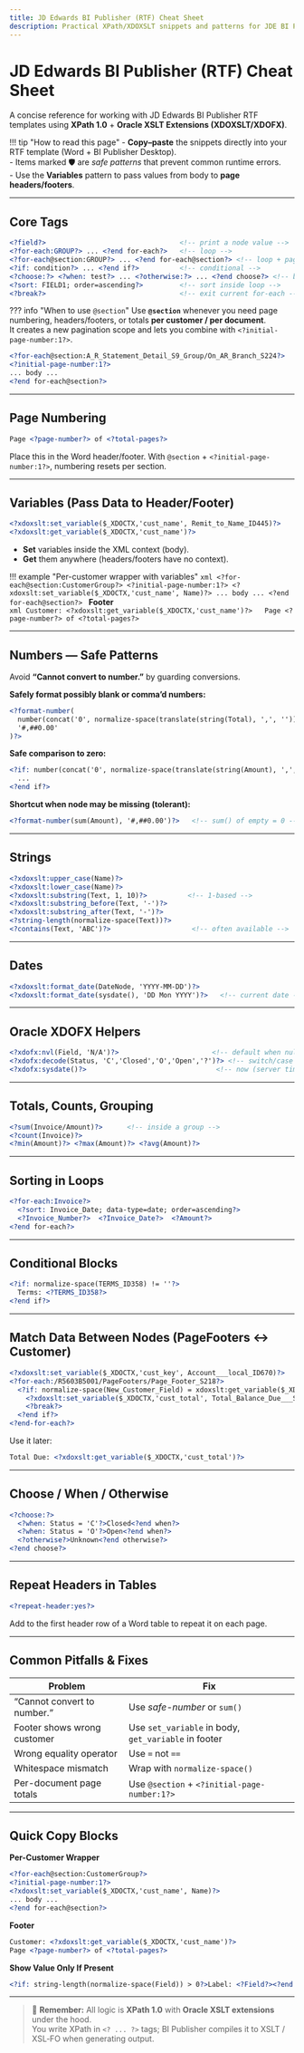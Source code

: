 ```yaml
---
title: JD Edwards BI Publisher (RTF) Cheat Sheet
description: Practical XPath/XDOXSLT snippets and patterns for JDE BI Publisher RTF templates, formatted for MkDocs Material.
---
```


# JD Edwards BI Publisher (RTF) Cheat Sheet

A concise reference for working with JD Edwards BI Publisher RTF templates using **XPath 1.0** + **Oracle XSLT Extensions (XDOXSLT/XDOFX)**.

!!! tip "How to read this page"
    - **Copy–paste** the snippets directly into your RTF template (Word + BI Publisher Desktop).  
    - Items marked 🛡️ are *safe patterns* that prevent common runtime errors.  
    - Use the **Variables** pattern to pass values from body to **page headers/footers**.

---

## Core Tags

```xml
<?field?>                                 <!-- print a node value -->
<?for-each:GROUP?> ... <?end for-each?>   <!-- loop -->
<?for-each@section:GROUP?> ... <?end for-each@section?> <!-- loop + page section -->
<?if: condition?> ... <?end if?>          <!-- conditional -->
<?choose:?> <?when: test?> ... <?otherwise:?> ... <?end choose?> <!-- branching -->
<?sort: FIELD1; order=ascending?>         <!-- sort inside loop -->
<?break?>                                 <!-- exit current for-each -->
```

??? info "When to use `@section`"
    Use **`@section`** whenever you need page numbering, headers/footers, or totals **per customer / per document**.  
    It creates a new pagination scope and lets you combine with `<?initial-page-number:1?>`.

```xml
<?for-each@section:A_R_Statement_Detail_S9_Group/On_AR_Branch_S224?>
<?initial-page-number:1?>
... body ...
<?end for-each@section?>
```

---

## Page Numbering

```xml
Page <?page-number?> of <?total-pages?>
```
Place this in the Word header/footer. With `@section` + `<?initial-page-number:1?>`, numbering resets per section.

---

## Variables (Pass Data to Header/Footer)

```xml
<?xdoxslt:set_variable($_XDOCTX,'cust_name', Remit_to_Name_ID445)?>
<?xdoxslt:get_variable($_XDOCTX,'cust_name')?>
```
- **Set** variables inside the XML context (body).  
- **Get** them anywhere (headers/footers have no context).

!!! example "Per-customer wrapper with variables"
    ```xml
    <?for-each@section:CustomerGroup?>
    <?initial-page-number:1?>
    <?xdoxslt:set_variable($_XDOCTX,'cust_name', Name)?>
    ... body ...
    <?end for-each@section?>
    ```
    **Footer**  
    ```xml
    Customer: <?xdoxslt:get_variable($_XDOCTX,'cust_name')?>  
    Page <?page-number?> of <?total-pages?>
    ```

---

## Numbers — Safe Patterns

Avoid **“Cannot convert  to number.”** by guarding conversions.

**Safely format possibly blank or comma’d numbers:**
```xml
<?format-number(
  number(concat('0', normalize-space(translate(string(Total), ',', '')))),
  '#,##0.00'
)?>
```

**Safe comparison to zero:**
```xml
<?if: number(concat('0', normalize-space(translate(string(Amount), ',', '')))) != 0 ?>
  ...
<?end if?>
```

**Shortcut when node may be missing (tolerant):**
```xml
<?format-number(sum(Amount), '#,##0.00')?>   <!-- sum() of empty = 0 -->
```

---

## Strings

```xml
<?xdoxslt:upper_case(Name)?>
<?xdoxslt:lower_case(Name)?>
<?xdoxslt:substring(Text, 1, 10)?>          <!-- 1-based -->
<?xdoxslt:substring_before(Text, '-')?>
<?xdoxslt:substring_after(Text, '-')?>
<?string-length(normalize-space(Text))?>
<?contains(Text, 'ABC')?>                    <!-- often available -->
```

---

## Dates

```xml
<?xdoxslt:format_date(DateNode, 'YYYY-MM-DD')?>
<?xdoxslt:format_date(sysdate(), 'DD Mon YYYY')?>   <!-- current date -->
```

---

## Oracle XDOFX Helpers

```xml
<?xdofx:nvl(Field, 'N/A')?>                       <!-- default when null -->
<?xdofx:decode(Status, 'C','Closed','O','Open','?')?> <!-- switch/case -->
<?xdofx:sysdate()?>                                <!-- now (server time) -->
```

---

## Totals, Counts, Grouping

```xml
<?sum(Invoice/Amount)?>      <!-- inside a group -->
<?count(Invoice)?>
<?min(Amount)?> <?max(Amount)?> <?avg(Amount)?>
```

---

## Sorting in Loops

```xml
<?for-each:Invoice?>
  <?sort: Invoice_Date; data-type=date; order=ascending?>
  <?Invoice_Number?>  <?Invoice_Date?>  <?Amount?>
<?end for-each?>
```

---

## Conditional Blocks

```xml
<?if: normalize-space(TERMS_ID358) != ''?>
  Terms: <?TERMS_ID358?>
<?end if?>
```

---

## Match Data Between Nodes (PageFooters ↔ Customer)

```xml
<?xdoxslt:set_variable($_XDOCTX,'cust_key', Account___local_ID670)?>
<?for-each:/R5603B5001/PageFooters/Page_Footer_S218?>
  <?if: normalize-space(New_Customer_Field) = xdoxslt:get_variable($_XDOCTX,'cust_key')?>
    <?xdoxslt:set_variable($_XDOCTX,'cust_total', Total_Balance_Due___Summary_ID30)?>
    <?break?>
  <?end if?>
<?end-for-each?>
```
Use it later:
```xml
Total Due: <?xdoxslt:get_variable($_XDOCTX,'cust_total')?>
```

---

## Choose / When / Otherwise

```xml
<?choose:?>
  <?when: Status = 'C'?>Closed<?end when?>
  <?when: Status = 'O'?>Open<?end when?>
  <?otherwise?>Unknown<?end otherwise?>
<?end choose?>
```

---

## Repeat Headers in Tables

```xml
<?repeat-header:yes?>
```
Add to the first header row of a Word table to repeat it on each page.

---

## Common Pitfalls & Fixes

| Problem | Fix |
|----------|-----|
| “Cannot convert  to number.” | Use *safe-number* or `sum()` |
| Footer shows wrong customer | Use `set_variable` in body, `get_variable` in footer |
| Wrong equality operator | Use `=` not `==` |
| Whitespace mismatch | Wrap with `normalize-space()` |
| Per-document page totals | Use `@section` + `<?initial-page-number:1?>` |

---

## Quick Copy Blocks

**Per-Customer Wrapper**
```xml
<?for-each@section:CustomerGroup?>
<?initial-page-number:1?>
<?xdoxslt:set_variable($_XDOCTX,'cust_name', Name)?>
... body ...
<?end for-each@section?>
```

**Footer**
```xml
Customer: <?xdoxslt:get_variable($_XDOCTX,'cust_name')?>  
Page <?page-number?> of <?total-pages?>
```

**Show Value Only If Present**
```xml
<?if: string-length(normalize-space(Field)) > 0?>Label: <?Field?><?end if?>
```

---

> 🧠 **Remember:** All logic is **XPath 1.0** with **Oracle XSLT extensions** under the hood.  
> You write XPath in `<? ... ?>` tags; BI Publisher compiles it to XSLT / XSL‑FO when generating output.
